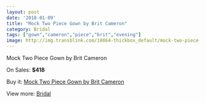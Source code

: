 ```yaml
---
layout: post
date: '2018-01-09'
title: "Mock Two Piece Gown by Brit Cameron"
category: Bridal
tags: ["gown","cameron","piece","brit","evening"]
image: http://img.transblink.com/18864-thickbox_default/mock-two-piece-gown-by-brit-cameron.jpg
---
```

Mock Two Piece Gown by Brit Cameron

On Sales: **$418**
<a href="https://www.transblink.com/en/bridal/5894-mock-two-piece-gown-by-brit-cameron.html"><amp-img layout="responsive" width="600" height="600" src="//img.transblink.com/18864-thickbox_default/mock-two-piece-gown-by-brit-cameron.jpg" alt="Mock Two Piece Gown by Brit Cameron 0" /></a>
<a href="https://www.transblink.com/en/bridal/5894-mock-two-piece-gown-by-brit-cameron.html"><amp-img layout="responsive" width="600" height="600" src="//img.transblink.com/18865-thickbox_default/mock-two-piece-gown-by-brit-cameron.jpg" alt="Mock Two Piece Gown by Brit Cameron 1" /></a>

Buy it: [Mock Two Piece Gown by Brit Cameron](https://www.transblink.com/en/bridal/5894-mock-two-piece-gown-by-brit-cameron.html "Mock Two Piece Gown by Brit Cameron")

View more: [Bridal](https://www.transblink.com/en/3-bridal "Bridal")